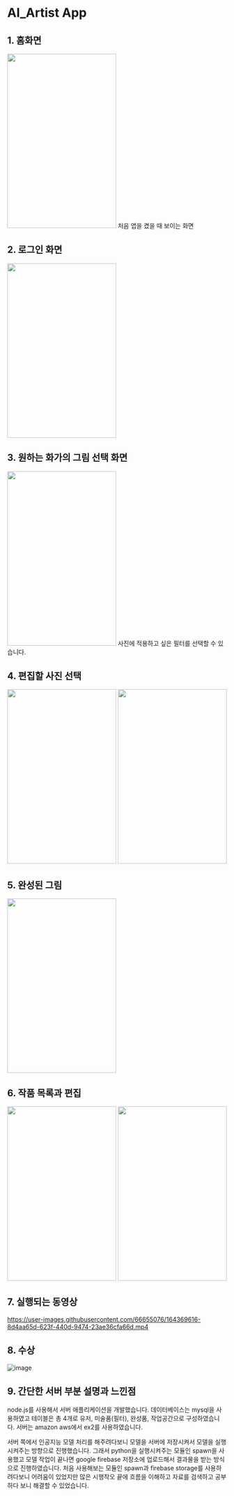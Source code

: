 # AI_Artist App

## 1. 홈화면
<img src="https://user-images.githubusercontent.com/66655076/164369125-958b7f27-1344-41ed-916d-3959af99c439.png" width="250" height="400">
처음 앱을 켰을 때 보이는 화면

## 2. 로그인 화면
<img src="https://user-images.githubusercontent.com/66655076/164369151-55f02d81-4a46-4de8-8e1c-37375b2ef32d.png" width="250" height="400">


## 3. 원하는 화가의 그림 선택 화면
<img src="https://user-images.githubusercontent.com/66655076/164369190-345f59b9-50fb-473d-9577-ce3c1a7060ce.png" width="250" height="400">
사진에 적용하고 싶은 필터를 선택할 수 있습니다.

## 4. 편집할 사진 선택
<div>
  <img src="https://user-images.githubusercontent.com/66655076/164369276-c36221f7-1214-434e-9cc1-cc670a086598.png" width="250" height="400">
  <img src="https://user-images.githubusercontent.com/66655076/164369357-163d980b-e656-41aa-9b04-d6dfc8c04036.png" width="250" height="400">
</div>

## 5. 완성된 그림
<img src="https://user-images.githubusercontent.com/66655076/164369414-22473e0f-96e8-460a-89bd-5aef70f941ac.png" width="250" height="400">

## 6. 작품 목록과 편집
<div>
  <img src="https://user-images.githubusercontent.com/66655076/164369470-8eb24929-4b36-45aa-ad69-01a3b90d8f95.png" width="250" height="400">
  <img src="https://user-images.githubusercontent.com/66655076/164369525-7ca31eef-6ded-4adc-ae3d-046da58e26fa.png" width="250" height="400">
</div>

## 7. 실행되는 동영상
https://user-images.githubusercontent.com/66655076/164369616-8d4aa65d-623f-440d-9474-23ae36cfa66d.mp4

## 8. 수상
![image](https://user-images.githubusercontent.com/66655076/164369729-05ab0091-9674-4bd9-a9b3-feccce97c717.png)

## 9. 간단한 서버 부분 설명과 느낀점
node.js를 사용해서 서버 애플리케이션을 개발했습니다. 데이터베이스는 mysql을 사용하였고
테이블은 총 4개로 유저, 미술품(필터), 완성품, 작업공간으로 구성하였습니다.
서버는 amazon aws에서 ex2를 사용하였습니다. 

서버 쪽에서 인공지능 모델 처리를 해주려다보니 모델을 서버에 저장시켜서 모델을 실행시켜주는 방향으로 진행했습니다.
그래서 python을 실행시켜주는 모듈인 spawn을 사용했고 모델 작업이 끝나면 google firebase 저장소에 업로드해서 결과물을 받는 방식으로 진행하였습니다.
처음 사용해보는 모듈인 spawn과 firebase storage를 사용하려다보니 어려움이 있었지만 많은 시행착오 끝에 흐름을 이해하고 자료를 검색하고 공부하다 보니 해결할 수 있었습니다.
